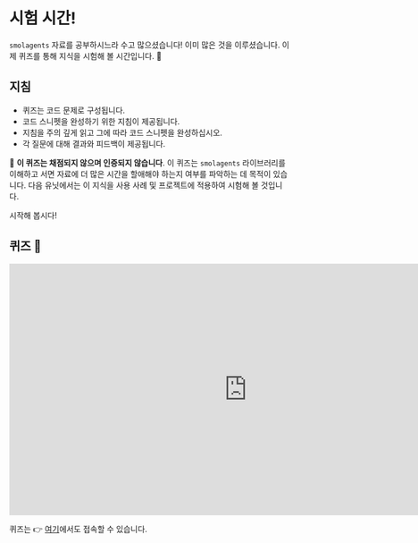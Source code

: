 # 시험 시간!

`smolagents` 자료를 공부하시느라 수고 많으셨습니다! 이미 많은 것을 이루셨습니다. 이제 퀴즈를 통해 지식을 시험해 볼 시간입니다. 🧠

## 지침

- 퀴즈는 코드 문제로 구성됩니다.
- 코드 스니펫을 완성하기 위한 지침이 제공됩니다.
- 지침을 주의 깊게 읽고 그에 따라 코드 스니펫을 완성하십시오.
- 각 질문에 대해 결과와 피드백이 제공됩니다.

🧘 **이 퀴즈는 채점되지 않으며 인증되지 않습니다**. 이 퀴즈는 `smolagents` 라이브러리를 이해하고 서면 자료에 더 많은 시간을 할애해야 하는지 여부를 파악하는 데 목적이 있습니다. 다음 유닛에서는 이 지식을 사용 사례 및 프로젝트에 적용하여 시험해 볼 것입니다.

시작해 봅시다!

## 퀴즈 🚀

<iframe
    src="https://agents-course-unit2-smolagents-quiz.hf.space"
    frameborder="0"
    width="850"
    height="450"
></iframe>

퀴즈는 👉 [여기](https://huggingface.co/spaces/agents-course/unit2_smolagents_quiz)에서도 접속할 수 있습니다.